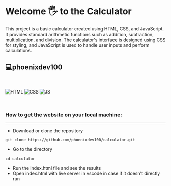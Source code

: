 # Welcome 🖐 to the Calculator

This project is a basic calculator created using HTML, CSS, and JavaScript. It provides standard arithmetic functions such as addition, subtraction, multiplication, and division. The calculator's interface is designed using CSS for styling, and JavaScript is used to handle user inputs and perform calculations.

## 💻phoenixdev100

<br>

![HTML](https://img.shields.io/badge/html5%20-%23E34F26.svg?&style=for-the-badge&logo=html5&logoColor=white)
![CSS](https://img.shields.io/badge/css3%20-%231572B6.svg?&style=for-the-badge&logo=css3&logoColor=white)
![JS](https://img.shields.io/badge/javascript%20-%23323330.svg?&style=for-the-badge&logo=javascript&logoColor=%23F7DF1E)

<br>

### How to get the website on your local machine:

---

- Download or clone the repository

```
git clone https://github.com/phoenixdev100/calculator.git
```

- Go to the directory

```
cd calculator
```

- Run the index.html file and see the results
- Open index.html with live server in vscode in case if it doesn't directly run
  <br>
